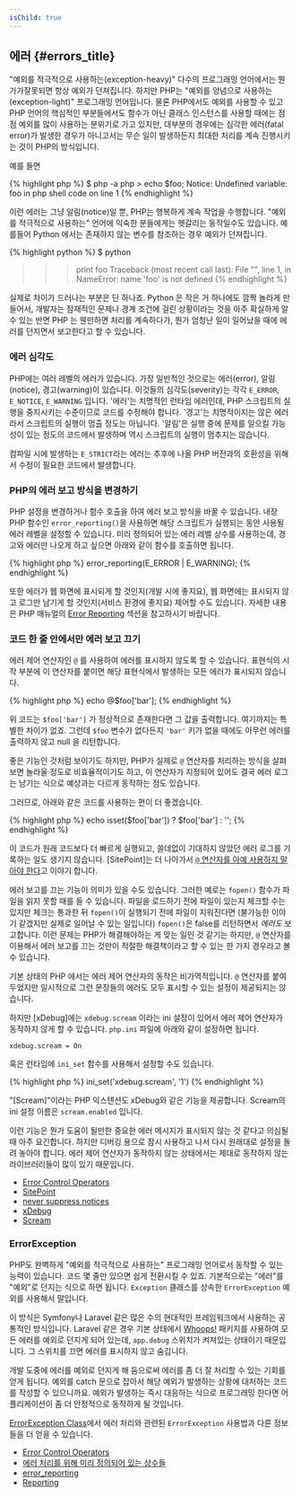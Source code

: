 ```yaml
--- 
isChild: true 
---
```


## 에러 {#errors_title}

"예외를 적극적으로 사용하는(exception-heavy)" 다수의 프로그래밍 언어에서는 뭔가가잘못되면 항상 예외가 던져집니다. 하지만 PHP는 
"예외를 양념으로 사용하는(exception-light)" 프로그래밍 언어입니다. 물론 PHP에서도
예외를 사용할 수 있고 PHP 언어의 핵심적인 부분들에서도 함수가 아닌 클래스 
인스턴스를 사용할 때에는 점점 예외를 많이 사용하는 분위기로 가고 있지만,
대부분의 경우에는 심각한 에러(fatal error)가 발생한 경우가 아니고서는
무슨 일이 발생하든지 최대한 처리를 계속 진행시키는 것이 PHP의 방식입니다. 

예를 들면

{% highlight php %}
$ php -a
php > echo $foo;
Notice: Undefined variable: foo in php shell code on line 1
{% endhighlight %}

이런 에러는 그냥 알림(notice)일 뿐, PHP는 행복하게 계속 작업을 수행합니다. 
"예외를 적극적으로 사용하는" 언어에 익숙한 분들에게는 헷갈리는 동작일수도 있습니다. 
예를들어 Python 에서는 존재하지 않는 변수를 참조하는 경우 예외가 던져집니다. 

{% highlight python %}
$ python
>>> print foo
Traceback (most recent call last):
  File "<stdin>", line 1, in <module>
NameError: name 'foo' is not defined
{% endhighlight %}

실제로 차이가 드러나는 부분은 단 하나죠. Python 은 작은 거 하나에도 깜짝 놀라게
만들어서, 개발자는 잠재적인 문제나 경계 조건에 걸린 상황이라는 것을 아주 확실하게 
알 수 있는 반면 PHP 는 웬만하면 처리를 계속하다가, 뭔가 엄청난 일이 일어났을 때에 
에러를 던지면서 보고한다고 할 수 있습니다. 

### 에러 심각도

PHP에는 여러 레벨의 에러가 있습니다. 가장 일반적인 것으로는 에러(error), 알림(notice), 경고(warning)이 있습니다. 이것들의 심각도(severity)는 각각 `E_ERROR`, `E_NOTICE`, `E_WARNING` 입니다. '에러'는 치명적인 런타임 에러인데, PHP 스크립트의 실행을 중지시키는 수준이므로 코드를 수정해야 합니다. '경고'는 치명적이지는 않은 에러라서 스크립트의 실행이 멈출 정도는 아닙니다. '알림'은 실행 중에 문제를 일으킬 가능성이 있는 정도의 코드에서 발생하며 역시 스크립트의 실행이 멈추지는 않습니다.

컴파일 시에 발생하는 `E_STRICT`라는 에러는 추후에 나올 PHP 버전과의 호환성을 
위해서 수정이 필요한 코드에서 발생합니다.


### PHP의 에러 보고 방식을 변경하기

PHP 설정을 변경하거나 함수 호출을 하여 에러 보고 방식을 바꿀 수 있습니다. 
내장 PHP 함수인 `error_reporting()`을 사용하면 해당 스크립트가 실행되는 동안 
사용될 에러 레벨을 설정할 수 있습니다. 미리 정의되어 있는 에러 레벨 상수를 사용하는데,
경고와 에러만 나오게 하고 싶으면 아래와 같이 함수를 호출하면 됩니다. 

{% highlight php %}
error_reporting(E_ERROR | E_WARNING);
{% endhighlight %}

또한 에러가 웹 화면에 표시되게 할 것인지(개발 시에 좋지요), 웹 화면에는
표시되지 않고 로그만 남기게 할 것인지(서비스 환경에 좋지요) 제어할 수도
있습니다. 자세한 내용은 PHP 매뉴얼의 [Error Reporting][errorreport] 섹션을
참고하시기 바랍니다.

### 코드 한 줄 안에서만 에러 보고 끄기

에러 제어 연산자인 `@` 를 사용하여 에러를 표시하지 않도록 할 수 있습니다.
표현식의 시작 부분에 이 연산자를 붙이면 해당 표현식에서 발생하는 모든 에러가
표시되지 않습니다.

{% highlight php %}
echo @$foo['bar'];
{% endhighlight %}

위 코드는 `$foo['bar']` 가 정상적으로 존재한다면 그 값을 출력합니다. 
여기까지는 특별한 차이가 없죠. 그런데 `$foo` 변수가 없다든지 `'bar'` 키가 
없을 때에도 아무런 에러를 출력하지 않고 null 을 리턴합니다.

좋은 기능인 것처럼 보이기도 하지만, PHP가 실제로 `@` 연산자를 처리하는 방식을 
살펴보면 놀라울 정도로 비효율적이기도 하고, 이 연산자가 지정되어 있어도 결국 에러 로그는 남기는 식으로 예상과는 다르게 동작하는 점도 있습니다.  

그러므로, 아래와 같은 코드를 사용하는 편이 더 좋겠습니다.

{% highlight php %}
echo isset($foo['bar']) ? $foo['bar'] : '';
{% endhighlight %}

이 코드가 원래 코드보다 더 빠르게 실행되고, 쓸데없이 기대하지 않았던
에러 로그를 기록하는 일도 생기지 않습니다. [SitePoint]는 더 나아가서 
[`@` 연산자를 아예 사용하지 말아야 한다][never_suppress_notices]고 이야기 합니다.

에러 보고를 끄는 기능이 의미가 있을 수도 있습니다. 그러한 예로는 `fopen()`
함수가 파일을 읽지 못할 때를 들 수 있습니다. 파일을 로드하기 전에 파일이 있는지 
체크할 수는 있지만 체크는 통과한 뒤 `fopen()`이 실행되기 전에 파일이 지워진다면
(불가능한 이야기 같겠지만 실제로 일어날 수 있는 일입니다) `fopen()`은 false를 
리턴하면서 _에러도_ 보고합니다. 이런 문제는 PHP가 해결해야하는 게 맞는 일인 것
같기는 하지만, `@` 연산자를 이용해서 에러 보고를 끄는 것만이 적절한 해결책이라고
할 수 있는 한 가지 경우라고 볼 수 있습니다. 

기본 상태의 PHP 에서는 에러 제어 연산자의 동작은 비가역적입니다. `@` 연산자를 
붙여두었지만 일시적으로 그런 문장들의 에러도 모두 표시할 수 있는 설정이 제공되지는
않습니다. 

하지만 [xDebug]에는  `xdebug.scream` 이라는 ini 설정이 있어서 에러 제어 연산자가
동작하지 않게 할 수 있습니다. `php.ini` 파일에 아래와 같이 설정하면 됩니다. 

    xdebug.scream = On
    
혹은 런타임에  `ini_set` 함수를 사용해서 설정할 수도 있습니다. 

{% highlight php %}
ini_set('xdebug.scream', '1')
{% endhighlight %}

"[Scream]"이라는 PHP 익스텐션도 xDebug와 같은 기능을 제공합니다. 
Scream의 ini 설정 이름은 `scream.enabled` 입니다. 

이런 기능은 뭔가 도움이 될만한 중요한 에러 메시지가 표시되지 않는 것 같다고 의심될
때 아주 요긴합니다. 하지만 디버깅 용으로 잠시 사용하고 나서 다시 원래대로 설정을 
돌려 놓아야 합니다. 에러 제어 연산자가 동작하지 않는 상태에서는 제대로 동작하지 않는
라이브러리들이 많이 있기 때문입니다.  

* [Error Control Operators](http://php.net/manual/en/language.operators.errorcontrol.php)
* [SitePoint](http://www.sitepoint.com/)
* [never suppress notices](http://www.sitepoint.com/why-suppressing-notices-is-wrong/)
* [xDebug](http://xdebug.org/docs/basic) 
* [Scream](http://www.php.net/manual/en/book.scream.php)

### ErrorException

PHP도 완벽하게 "예외를 적극적으로 사용하는" 프로그래밍 언어로서 동작할 수 있는
능력이 있습니다.  코드 몇 줄만 있으면 쉽게 전환시킬 수 있죠. 기본적으로는 
"에러"를 "예외"로 던지는 식으로 하면 됩니다. `Exception` 클래스를 상속한 
 `ErrorException` 예외를 사용해서 말입니다.
 
 이 방식은 Symfony나 Laravel 같은 많은 수의 현대적인 프레임워크에서 사용하는
 공통적인 방식입니다. Laravel 같은 경우 기본 상태에서 [Whoops!] 패키지를 사용하여 
 모든 에러를 예외로 던지게 되어 있는데,  `app.debug` 스위치가 켜져있는 상태이기 
 때문입니다. 그 스위치를 끄면 에러를 표시하지 않고 숨깁니다. 

개발 도중에 에러를 예외로 던지게 해 둠으로써 에러를 좀 더 잘 처리할 수 있는 기회를
얻게 됩니다. 예외를 catch 문으로 잡아서 해당 예외가 발생하는 상황에 대처하는
코드를 작성할 수 있으니까요. 예외가 발생하는 즉시 대응하는 식으로 프로그래밍 한다면
어플리케이션이 좀 더 안정적으로 동작하게 될 것입니다. 

[ErrorException Class][errorexception]에서 에러 처리와 관련된 `ErrorException` 
사용법과 다른 정보들을 더 얻을 수 있습니다. 

* [Error Control Operators](http://php.net/manual/en/language.operators.errorcontrol.php)
* [에러 처리를 위해 미리 정의되어 있는 상수들](http://www.php.net/manual/en/errorfunc.constants.php)
* [error_reporting](http://www.php.net/manual/en/function.error-reporting.php)
* [Reporting][errorreport]

[errorexception]: http://php.net/manual/en/class.errorexception.php
[errorreport]: /#error_reporting
[Whoops!]: http://filp.github.io/whoops/
[never_suppress_notices]: http://www.sitepoint.com/why-suppressing-notices-is-wrong/

